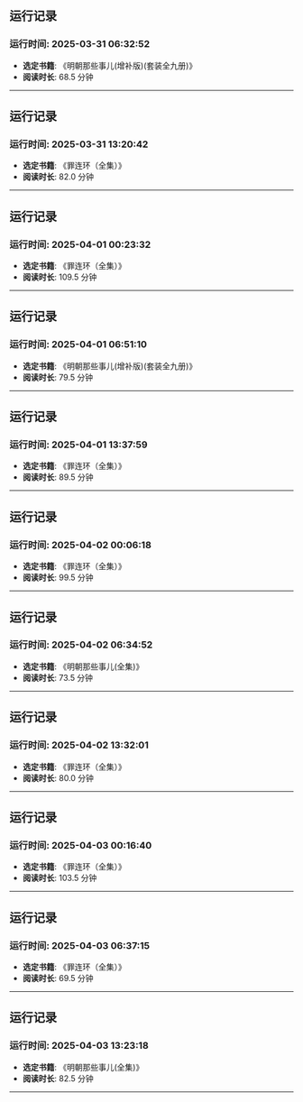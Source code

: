 ## 运行记录
### 运行时间: 2025-03-31 06:32:52
- **选定书籍**: 《明朝那些事儿(增补版)(套装全九册)》
- **阅读时长**: 68.5 分钟
------------------------------
## 运行记录
### 运行时间: 2025-03-31 13:20:42
- **选定书籍**: 《罪连环（全集）》
- **阅读时长**: 82.0 分钟
------------------------------
## 运行记录
### 运行时间: 2025-04-01 00:23:32
- **选定书籍**: 《罪连环（全集）》
- **阅读时长**: 109.5 分钟
------------------------------
## 运行记录
### 运行时间: 2025-04-01 06:51:10
- **选定书籍**: 《明朝那些事儿(增补版)(套装全九册)》
- **阅读时长**: 79.5 分钟
------------------------------
## 运行记录
### 运行时间: 2025-04-01 13:37:59
- **选定书籍**: 《罪连环（全集）》
- **阅读时长**: 89.5 分钟
------------------------------
## 运行记录
### 运行时间: 2025-04-02 00:06:18
- **选定书籍**: 《罪连环（全集）》
- **阅读时长**: 99.5 分钟
------------------------------
## 运行记录
### 运行时间: 2025-04-02 06:34:52
- **选定书籍**: 《明朝那些事儿(全集)》
- **阅读时长**: 73.5 分钟
------------------------------
## 运行记录
### 运行时间: 2025-04-02 13:32:01
- **选定书籍**: 《罪连环（全集）》
- **阅读时长**: 80.0 分钟
------------------------------
## 运行记录
### 运行时间: 2025-04-03 00:16:40
- **选定书籍**: 《罪连环（全集）》
- **阅读时长**: 103.5 分钟
------------------------------
## 运行记录
### 运行时间: 2025-04-03 06:37:15
- **选定书籍**: 《罪连环（全集）》
- **阅读时长**: 69.5 分钟
------------------------------
## 运行记录
### 运行时间: 2025-04-03 13:23:18
- **选定书籍**: 《明朝那些事儿(全集)》
- **阅读时长**: 82.5 分钟
------------------------------
